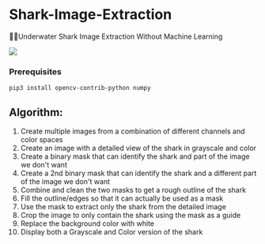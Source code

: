 # Shark-Image-Extraction
🦈🔬Underwater Shark Image Extraction Without Machine Learning  
  
<a href="https://colab.research.google.com/drive/14aiSCqNhaH5_-1Qy7zlUOvh5foAG-k2I"><img src="https://colab.research.google.com/assets/colab-badge.svg"></a>
### Prerequisites
```
pip3 install opencv-contrib-python numpy
```
## Algorithm:
1. Create multiple images from a combination of different channels and color spaces
2. Create an image with a detailed view of the shark in grayscale and color 
3. Create a binary mask that can identify the shark and part of the image we don't want 
4. Create a 2nd binary mask that can identify the shark and a different part of the image we don't want 
5. Combine and clean the two masks to get a rough outline of the shark
6. Fill the outline/edges so that it can actually be used as a mask
7. Use the mask to extract only the shark from the detailed image
8. Crop the image to only contain the shark using the mask as a guide
9. Replace the background color with white
10. Display both a Grayscale and Color version of the shark  
